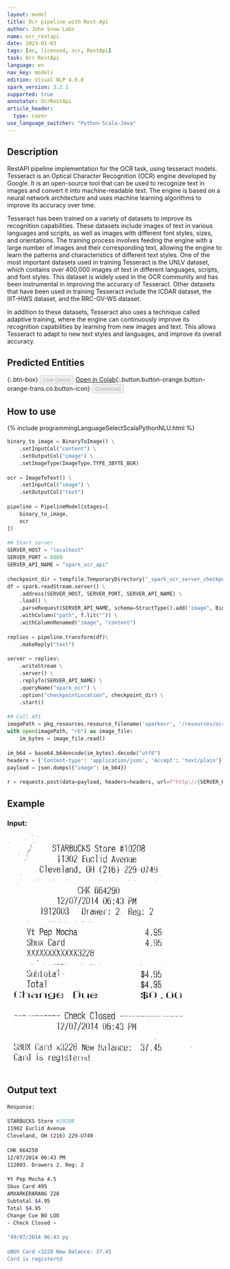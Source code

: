 ```yaml
---
layout: model
title: Ocr pipeline with Rest-Api
author: John Snow Labs
name: ocr_restapi
date: 2023-01-03
tags: [en, licensed, ocr, RestApi]
task: Ocr RestApi
language: en
nav_key: models
edition: Visual NLP 4.0.0
spark_version: 3.2.1
supported: true
annotator: OcrRestApi
article_header:
  type: cover
use_language_switcher: "Python-Scala-Java"
---
```


## Description

RestAPI pipeline implementation for the OCR task, using tesseract models. Tesseract is an Optical Character Recognition (OCR) engine developed by Google. It is an open-source tool that can be used to recognize text in images and convert it into machine-readable text. The engine is based on a neural network architecture and uses machine learning algorithms to improve its accuracy over time.

Tesseract has been trained on a variety of datasets to improve its recognition capabilities. These datasets include images of text in various languages and scripts, as well as images with different font styles, sizes, and orientations. The training process involves feeding the engine with a large number of images and their corresponding text, allowing the engine to learn the patterns and characteristics of different text styles. One of the most important datasets used in training Tesseract is the UNLV dataset, which contains over 400,000 images of text in different languages, scripts, and font styles. This dataset is widely used in the OCR community and has been instrumental in improving the accuracy of Tesseract. Other datasets that have been used in training Tesseract include the ICDAR dataset, the IIIT-HWS dataset, and the RRC-GV-WS dataset.

In addition to these datasets, Tesseract also uses a technique called adaptive training, where the engine can continuously improve its recognition capabilities by learning from new images and text. This allows Tesseract to adapt to new text styles and languages, and improve its overall accuracy.

## Predicted Entities

{:.btn-box}
<button class="button button-orange" disabled>Live Demo</button>
[Open in Colab](https://github.com/JohnSnowLabs/spark-ocr-workshop/blob/master/tutorials/Certification_Trainings/6.2.SparkOcrRestApi.ipynb){:.button.button-orange.button-orange-trans.co.button-icon}
<button class="button button-orange" disabled>Download</button>

## How to use

<div class="tabs-box" markdown="1">
{% include programmingLanguageSelectScalaPythonNLU.html %}

```python
binary_to_image = BinaryToImage() \
    .setInputCol("content") \
    .setOutputCol("image") \
    .setImageType(ImageType.TYPE_3BYTE_BGR)

ocr = ImageToText() \
    .setInputCol("image") \
    .setOutputCol("text")

pipeline = PipelineModel(stages=[
    binary_to_image,
    ocr
])

## Start server
SERVER_HOST = "localhost"
SERVER_PORT = 8889
SERVER_API_NAME = "spark_ocr_api"

checkpoint_dir = tempfile.TemporaryDirectory("_spark_ocr_server_checkpoint")
df = spark.readStream.server() \
    .address(SERVER_HOST, SERVER_PORT, SERVER_API_NAME) \
    .load() \
    .parseRequest(SERVER_API_NAME, schema=StructType().add("image", BinaryType())) \
    .withColumn("path", f.lit("")) \
    .withColumnRenamed("image", "content")

replies = pipeline.transform(df)\
    .makeReply("text") 

server = replies\
    .writeStream \
    .server() \
    .replyTo(SERVER_API_NAME) \
    .queryName("spark_ocr") \
    .option("checkpointLocation", checkpoint_dir) \
    .start()

## Call API
imagePath = pkg_resources.resource_filename('sparkocr', '/resources/ocr/images/check.jpg')
with open(imagePath, "rb") as image_file:
    im_bytes = image_file.read()

im_b64 = base64.b64encode(im_bytes).decode("utf8")
headers = {'Content-type': 'application/json', 'Accept': 'text/plain'}
payload = json.dumps({"image": im_b64})

r = requests.post(data=payload, headers=headers, url=f"http://{SERVER_HOST}:{SERVER_PORT}/{SERVER_API_NAME}")
```

</div>

## Example

### Input:
![Screenshot](/assets/images/examples_ocr/image2.png)

## Output text

```bash
Response:

STARBUCKS Store #19208
11902 Euclid Avenue
Cleveland, OH (216) 229-U749

CHK 664250
12/07/2014 06:43 PM
112003. Drawers 2. Reg: 2

¥t Pep Mocha 4.5
Sbux Card 495
AMXARKERARANG 228
Subtotal $4.95
Total $4.95
Change Cue BO LOO
- Check Closed ~

"49/07/2014 06:43 py

oBUX Card «3228 New Balance: 37.45
Card is registertd
```
